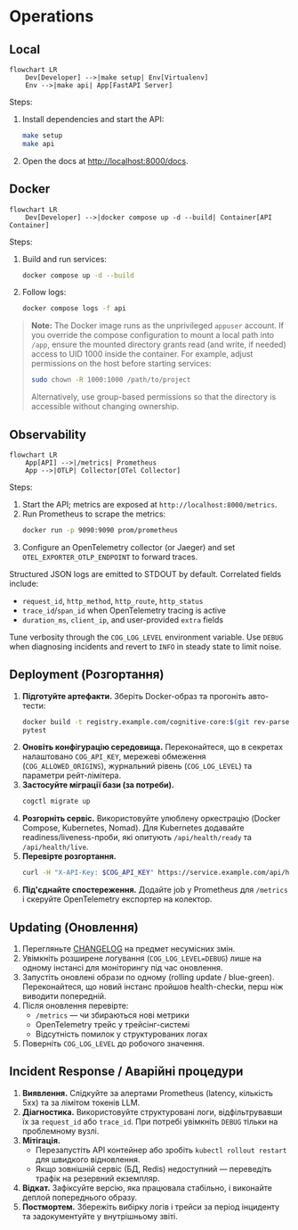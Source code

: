 # Operations

## Local
```mermaid
flowchart LR
    Dev[Developer] -->|make setup| Env[Virtualenv]
    Env -->|make api| App[FastAPI Server]
```
Steps:
1. Install dependencies and start the API:
   ```bash
   make setup
   make api
   ```
2. Open the docs at [http://localhost:8000/docs](http://localhost:8000/docs).

## Docker
```mermaid
flowchart LR
    Dev[Developer] -->|docker compose up -d --build| Container[API Container]
```
Steps:
1. Build and run services:
   ```bash
   docker compose up -d --build
   ```
2. Follow logs:
   ```bash
   docker compose logs -f api
   ```

> **Note:** The Docker image runs as the unprivileged `appuser` account. If you override the compose configuration to mount a local path into `/app`, ensure the mounted directory grants read (and write, if needed) access to UID 1000 inside the container. For example, adjust permissions on the host before starting services:
> ```bash
> sudo chown -R 1000:1000 /path/to/project
> ```
> Alternatively, use group-based permissions so that the directory is accessible without changing ownership.

## Observability
```mermaid
flowchart LR
    App[API] -->|/metrics| Prometheus
    App -->|OTLP| Collector[OTel Collector]
```
Steps:
1. Start the API; metrics are exposed at `http://localhost:8000/metrics`.
2. Run Prometheus to scrape the metrics:
   ```bash
   docker run -p 9090:9090 prom/prometheus
   ```
3. Configure an OpenTelemetry collector (or Jaeger) and set `OTEL_EXPORTER_OTLP_ENDPOINT` to forward traces.

Structured JSON logs are emitted to STDOUT by default. Correlated fields include:

- `request_id`, `http_method`, `http_route`, `http_status`
- `trace_id`/`span_id` when OpenTelemetry tracing is active
- `duration_ms`, `client_ip`, and user-provided `extra` fields

Tune verbosity through the `COG_LOG_LEVEL` environment variable. Use `DEBUG` when
diagnosing incidents and revert to `INFO` in steady state to limit noise.

## Deployment (Розгортання)

1. **Підготуйте артефакти.** Зберіть Docker-образ та прогоніть авто-тести:
   ```bash
   docker build -t registry.example.com/cognitive-core:$(git rev-parse --short HEAD) .
   pytest
   ```
2. **Оновіть конфігурацію середовища.** Переконайтеся, що в секретах
   налаштовано `COG_API_KEY`, мережеві обмеження (`COG_ALLOWED_ORIGINS`),
   журнальний рівень (`COG_LOG_LEVEL`) та параметри рейт-лімітера.
3. **Застосуйте міграції бази (за потреби).**
   ```bash
   cogctl migrate up
   ```
4. **Розгорніть сервіс.** Використовуйте улюблену оркестрацію (Docker Compose,
   Kubernetes, Nomad). Для Kubernetes додавайте readiness/liveness-проби, які
   опитують `/api/health/ready` та `/api/health/live`.
5. **Перевірте розгортання.**
   ```bash
   curl -H "X-API-Key: $COG_API_KEY" https://service.example.com/api/health
   ```
6. **Під'єднайте спостереження.** Додайте job у Prometheus для `/metrics` і
   скеруйте OpenTelemetry експортер на колектор.

## Updating (Оновлення)

1. Перегляньте [CHANGELOG](../CHANGELOG.md) на предмет несумісних змін.
2. Увімкніть розширене логування (`COG_LOG_LEVEL=DEBUG`) лише на одному інстансі
   для моніторингу під час оновлення.
3. Запустіть оновлені образи по одному (rolling update / blue-green). Переконайтеся,
   що новий інстанс пройшов health-checkи, перш ніж виводити попередній.
4. Після оновлення перевірте:
   - `/metrics` — чи збираються нові метрики
   - OpenTelemetry трейс у трейсінг-системі
   - Відсутність помилок у структурованих логах
5. Поверніть `COG_LOG_LEVEL` до робочого значення.

## Incident Response / Аварійні процедури

1. **Виявлення.** Слідкуйте за алертами Prometheus (latency, кількість 5xx) та
   за лімітом токенів LLM.
2. **Діагностика.** Використовуйте структуровані логи, відфільтрувавши їх за
   `request_id` або `trace_id`. При потребі увімкніть `DEBUG` тільки на проблемному
   вузлі.
3. **Мітігація.**
   - Перезапустіть API контейнер або зробіть `kubectl rollout restart` для
     швидкого відновлення.
   - Якщо зовнішній сервіс (БД, Redis) недоступний — переведіть трафік на
     резервний екземпляр.
4. **Відкат.** Зафіксуйте версію, яка працювала стабільно, і виконайте деплой
   попереднього образу.
5. **Постмортем.** Збережіть вибірку логів і трейси за період інциденту та
   задокументуйте у внутрішньому звіті.
